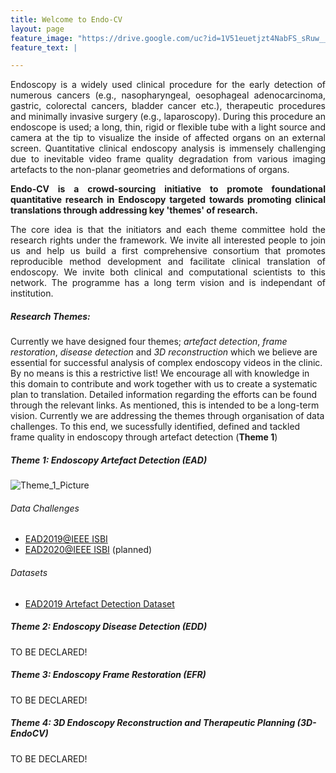 ```yaml
---
title: Welcome to Endo-CV
layout: page
feature_image: "https://drive.google.com/uc?id=1V51euetjzt4NabFS_sRuw__8l2RnvefY"
feature_text: |

---
```

<div style="text-align: justify"> 
<p>
Endoscopy is a widely used clinical procedure for the early detection of numerous cancers (e.g., nasopharyngeal, oesophageal adenocarcinoma, gastric, colorectal cancers, bladder cancer etc.), therapeutic procedures and minimally invasive surgery (e.g., laparoscopy). During this procedure an endoscope is used; a long, thin, rigid or flexible tube with a light source and camera at the tip to visualize the inside of affected organs on an external screen. Quantitative clinical endoscopy analysis is immensely challenging due to inevitable video frame quality degradation from various imaging artefacts to the non-planar geometries and deformations of organs.
</p>
<p>
<strong>Endo-CV is a crowd-sourcing initiative to promote foundational quantitative research in Endoscopy targeted towards promoting clinical translations through addressing key 'themes' of research.</strong>
</p>
<p>
 The core idea is that the initiators and each theme committee hold the research rights under the framework. We invite all interested people to join us and help us build a first comprehensive consortium that  promotes reproducible method development and facilitate clinical translation of  endoscopy. We invite both clinical and computational scientists to this network. The programme has a long term vision and is independant of institution.
</p>
</div>

##### Research Themes:
Currently we have designed four themes; <em>artefact detection</em>, <em>frame restoration</em>, <em>disease detection</em> and <em>3D reconstruction</em> which we believe are essential for successful analysis of complex endoscopy videos in the clinic. By no means is this a restrictive list! We encourage all with knowledge in this domain to contribute and work together with us to create a systematic plan to translation. Detailed information regarding the efforts can be found through the relevant links. As mentioned, this is intended to be a long-term vision. Currently we are addressing the themes through organisation of data challenges. To this end, we sucessfully identified, defined and tackled frame quality in endoscopy through artefact detection (<strong>Theme 1</strong>)
 
##### Theme 1: Endoscopy Artefact Detection (EAD)

![Theme_1_Picture](http://drive.google.com/uc?id=1yC3LAW-TJJAVXw5Ure7J4pzYr5sy_TEE)


###### Data Challenges
- [EAD2019@IEEE ISBI](https://ead2019.grand-challenge.org)
- [EAD2020@IEEE ISBI](https://ead2020.grand-challenge.org) (planned)

###### Datasets
- [EAD2019 Artefact Detection Dataset](https://data.mendeley.com/datasets/c7fjbxcgj9/2)

##### Theme 2: Endoscopy Disease Detection (EDD)
TO BE DECLARED!

##### Theme 3: Endoscopy Frame Restoration (EFR) 
 TO BE DECLARED!

##### Theme 4: 3D Endoscopy Reconstruction and Therapeutic Planning (3D-EndoCV)
TO BE DECLARED!
